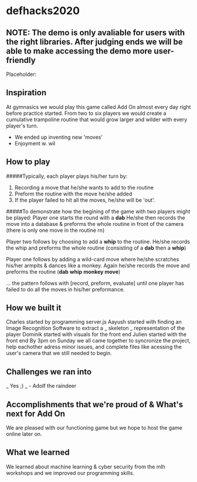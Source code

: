 # defhacks2020
## NOTE: The demo is only avaliable for users with the right libraries. After judging ends we will be able to make accessing the demo more user-friendly

Placeholder:

## Inspiration
At gymnasics we would play this game called Add On almost every day right before practice started. From two to six players we would create a cumulative trampoline routine that would grow larger and wilder with every player's turn.
- We ended up inventing new 'moves'
- Enjoyment w. wil

## How to play
#####Typically, each player plays his/her turn by:
1. Recording a move that he/she wants to add to the routine
2. Preform the routine with the move he/she added
3. If the player failed to hit all the moves, he/she will be 'out'.

#####To demonstrate how the begining of the game with two players might be played:
Player one starts the round with a **dab**
He/she then records the move into a database & preforms the whole routine in front of the camera (there is only one move in the routine rn)

Player two follows by choosing to add a **whip** to the routine. He/she records the whip and preforms the whole routine (consisting of a **dab** then a **whip**)

Player one follows by adding a wild-card move where he/she scratches his/her armpits & dances like a monkey. Again he/she records the move and preforms the routine (**dab** **whip** **monkey move**)

... the pattern follows with [record, preform, evaluate] until one player has failed to do all the moves in his/her preformance.


## How we built it
Charles started by programming server.js
Aayush started with finding an Image Recognition Software to extract a _ skeleton _ representation of the player
Dominik started with visuals for the front end
Julien started with the front end
By 3pm on Sunday we all came together to syncronize the project, help eachother adress minor issues, and complete files like acessing the user's camera that we still needed to begin.

## Challenges we ran into
_ Yes ;) _ - Adolf the raindeer

## Accomplishments that we're proud of & What's next for Add On
We are pleased with our functioning game but we hope to host the game online later on.

## What we learned
We learned about machine learning & cyber security from the mlh workshops and we improved our programming skills.
